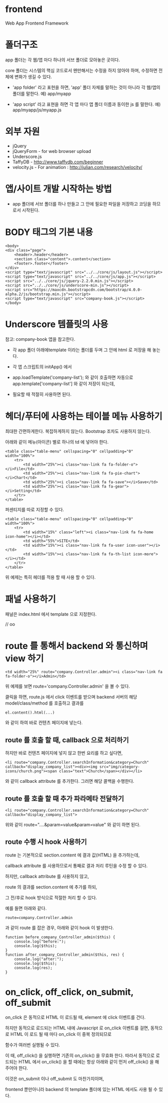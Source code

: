 # frontend

Web App Frontend Framework

# 폴더구조

app 폴더는 각 웹/앱 마다 하나의 서브 폴더로 모아놓은 곳이다.

core 폴더는 시스템의 핵심 코드로서 왠만해서는 수정을 하지 않아야 하며, 수정하면 전체에 변화가 생길 수 있다.



- 'app folder' 라고 표현을 하면, 'app' 폴더 자체를 말하는 것이 아니라 각 웹/앱의 폴더를 말한다. 예) app/myapp

- 'app script' 라고 표현을 하면 각 앱 마다 앱 폴더 이름과 동이한 js 를 말한다. 예) app/myapp/js/myapp.js




# 외부 자원

- jQuery
- jQueryForm - for web browser upload
- Underscore.js
- TaffyDB - http://www.taffydb.com/beginner
- velocity.js - For animation : http://julian.com/research/velocity/





# 앱/사이트 개발 시작하는 방법

- app 폴더에 서브 폴더를 하나 만들고 그 안에 필요한 파일을 저장하고 코딩을 하므로서 시작된다.


# BODY 태그의 기본 내용


    <body>
    <div class="page">
        <header>.header</header>
        <section class="content">.content</section>
        <footer>.footer</footer>
    </div>
    <script type="text/javascript" src="../../core/js/layout.js"></script>
    <script type="text/javascript" src="../../core/js/app.js"></script>
    <script src="../../core/js/jquery-2.2.0.min.js"></script>
    <script src="../../core/js/underscore-min.js"></script>
    <script src="https://maxcdn.bootstrapcdn.com/bootstrap/4.0.0-alpha.2/js/bootstrap.min.js"></script>
    <script type="text/javascript" src="company-book.js"></script>
    </body>

# Underscore 템플릿의 사용

참고: company-book 앱을 참고한다.


- 각 app 폴더 아래에template 이라는 폴더를 두며 그 안에 html 로 저장을 해 놓는다.

- 각 앱 스크립트의 initApp() 에서
 
- app.loadTemplate('company-list'); 와 같이 호출하면 자동으로 app.template['company-list'] 와 같이 저장이 되는데,

- 필요할 때 적절히 사용하면 된다.



# 헤더/푸터에 사용하는 테이블 메뉴 사용하기

최대한 간편하게한다. 복잡하게하지 않는다. Bootstrap 조차도 사용하지 않는다.

아래와 같이 메뉴(아이콘) 별로 하나의 td 에 넣어야 한다. 

    <table class="table-menu" cellspacing="0" cellpadding="0" width="100%">
        <tr>
            <td width="25%"><i class="nav-link fa fa-folder-o"></i>File</td>
            <td width="25%"><i class="nav-link fa fa-pie-chart"></i>Chart</td>
            <td width="25%"><i class="nav-link fa fa-save"></i>Save</td>
            <td width="25%"><i class="nav-link fa fa-gear"></i>Setting</td>
        </tr>
    </table>

퍼센티지를 따로 지정할 수 있다.

    <table class="table-menu" cellspacing="0" cellpadding="0" width="100%">
        <tr>
            <td width="15%" class="left"><i class="nav-link fa fa-home icon-home"></i></td>
            <td width="55%">SITE</td>
            <td width="15%"><i class="nav-link fa fa-user icon-user"></i></td>
            <td width="15%"><i class="nav-link fa fa-th-list icon-more"></i></td>
        </tr>
    </table>

위 예제는 특히 헤더를 적용 할 때 사용 할 수 있다.


# 패널 사용하기

패널은 index.html 에서 template 으로 지정한다.


//
oo



# route 를 통해서 backend 와 통신하며 view 하기


    <td width="25%" route="company.Controller.admin"><i class="nav-link fa fa-folder-o"></i>Admin</td>

위 예제를 보면 route='company.Controller.admin' 을 볼 수 있다.

클릭을 하면, route.js 에서 click 이벤트를 받으며 backend 서버의 해당 model/class/method 를 호출하고 결과를

    el.content().html(...)

와 같이 하여 바로 컨텐츠 페이지에 넣는다.

## route 를 호출 할 때, callback 으로 처리하기

하지만 바로 컨텐츠 페이지에 넣지 않고 한번 요리를 하고 싶다면,

    <li route="company.Controller.searchInformation&category=Church" callback="display_company_list"><div><img src="img/category-icons/church.png"><span class="text">Church</span></div></li>

와 같이 callback attribute 를 추가한다. 그러면 해당 콜백을 수행한다.


## route 를 호출 할 때 추가 파라메타 전달하기

    <li route="company.Controller.searchInformation&category=Church" callback="display_company_list">

위와 같이 route="....&param=value&param=value" 와 같이 하면 된다.



## route 수행 시 hook 사용하기

route 는 기본적으로 section.content 에 결과 값(HTML) 을 추가하는데,

callback attribute 를 사용하므로서 통째로 결과 처리 루틴을 수정 할 수 있다.

하지만, callback attribute 를 사용하지 않고,


route 의 결과를 section.content 에 추가를 하되,

그 전/후로 hook 방식으로 적절한 처리 할 수 있다.


예를 들면 아래와 같다.

    route=company.Controller.admin

과 같이 route 를 잡은 경우, 아래와 같이 hook 이 발생한다.


    function before_company_Controller_admin($this) {
        console.log("before:");
        console.log($this);
    }
    function after_company_Controller_admin($this, res) {
        console.log("after:");
        console.log($this);
        console.log(res);
    }



# on_click, off_click, on_submit, off_submit

on_click 은 동적으로 HTML 이 로드될 때, element 에 click 이벤트를 건다.

하지만 동적으로 로드되는 HTML 내에 Javascript 로 on_click 이벤트를 걸면, 동적으로 HTML 이 로드 될 때 마다 on_click 이 중복 정의되므로

함수가 여러번 실행될 수 있다.

이 때, off_click() 을 실행하면 기존의 on_click() 을 무효화 한다. 따라서 동적으로 로드되는 HTML 에서 on_click() 을 할 때에는 항상 아래와 같이 먼저 off_click() 을 해 주어야 한다.




<script>
    function deleteCategory(e) {
        var $this = $(this);
        var $p = $this.parents('.row');
        var rid = $p.attr('rid');
        ajax_load( url_backend + '?route=company.Controller.categoryDelete&id='+rid, function(re) {
            if ( re['code'] ) return alert( re['message'] );
            after_company_Controller_admin();
        });
    }
    off_click('.list .delete-button',deleteCategory);
    on_click('.list .delete-button',deleteCategory, 'json');
</script>


이것은 on_submit 이나 off_submit 도 마찬가지이며,

frontend 뿐만아니라 backend 의 template 폴더에 있는 HTML 에서도 사용 될 수 있다.
